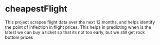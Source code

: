 # cheapestFlight
This project scrapes flight data over the next 12 months, and helps identify the point of inflection in flight prices. This helps in predicting when is the latest we can buy a ticket so that its not too early, but we still get rock bottom prices

